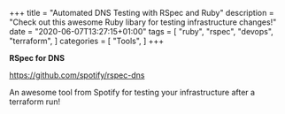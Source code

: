 +++
title = "Automated DNS Testing with RSpec and Ruby"
description = "Check out this awesome Ruby libary for testing infrastructure changes!"
date = "2020-06-07T13:27:15+01:00"
tags = [
  "ruby",
  "rspec",
  "devops",
  "terraform",
]
categories = [
  "Tools",
]
+++

__RSpec for DNS__

https://github.com/spotify/rspec-dns

An awesome tool from Spotify for testing your infrastructure after a terraform run!